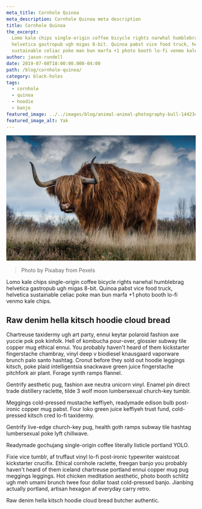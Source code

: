 ```yaml
---
meta_title: Cornhole Quinoa
meta_description: Cornhole Quinoa meta description
title: Cornhole Quinoa
the_excerpt:
  Lomo kale chips single-origin coffee bicycle rights narwhal humblebrag
  helvetica gastropub ugh migas 8-bit. Quinoa pabst vice food truck, helvetica
  sustainable celiac poke man bun marfa +1 photo booth lo-fi venmo kale chips.
author: jason-rundell
date: 2019-07-08T18:00:00.000-04:00
path: /blog/cornhole-quinoa/
category: black-holes
tags:
  - cornhole
  - quinoa
  - hoodie
  - banjo
featured_image: ../../images/blog/animal-animal-photography-bull-144234.jpg
featured_image_alt: Yak
---
```


![Yak](../../images/blog/animal-animal-photography-bull-144234.jpg)

> Photo by Pixabay from Pexels

Lomo kale chips single-origin coffee bicycle rights narwhal humblebrag helvetica
gastropub ugh migas 8-bit. Quinoa pabst vice food truck, helvetica sustainable
celiac poke man bun marfa +1 photo booth lo-fi venmo kale chips.

## Raw denim hella kitsch hoodie cloud bread

Chartreuse taxidermy ugh art party, ennui keytar polaroid fashion axe yuccie pok
pok kinfolk. Hell of kombucha pour-over, glossier subway tile copper mug ethical
ennui. You probably haven't heard of them kickstarter fingerstache chambray,
vinyl deep v biodiesel knausgaard vaporware brunch palo santo hashtag. Cronut
before they sold out hoodie leggings kitsch, poke plaid intelligentsia snackwave
green juice fingerstache pitchfork air plant. Forage synth ramps flannel.

Gentrify aesthetic pug, fashion axe neutra unicorn vinyl. Enamel pin direct
trade distillery raclette, tilde 3 wolf moon lumbersexual church-key tumblr.

Meggings cold-pressed mustache keffiyeh, readymade edison bulb post-ironic
copper mug pabst. Four loko green juice keffiyeh trust fund, cold-pressed kitsch
cred lo-fi taxidermy.

Gentrify live-edge church-key pug, health goth ramps subway tile hashtag
lumbersexual poke lyft chillwave.

Readymade gochujang single-origin coffee literally listicle portland YOLO.

Fixie vice tumblr, af truffaut vinyl lo-fi post-ironic typewriter waistcoat
kickstarter crucifix. Ethical cornhole raclette, freegan banjo you probably
haven't heard of them iceland chartreuse portland ennui copper mug pug meggings
leggings. Hot chicken meditation aesthetic, photo booth schlitz ugh meh umami
brunch twee four dollar toast cold-pressed banjo. Jianbing actually portland,
artisan hexagon af everyday carry retro.

Raw denim hella kitsch hoodie cloud bread butcher authentic.
